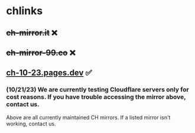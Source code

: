 # chlinks

## ~~ch-mirror.it~~ ❌

## ~~ch-mirror-99.co~~ ❌

## [ch-10-23.pages.dev](https://ch-10-23.pages.dev) ️✅

### (10/21/23) We are currently testing Cloudflare servers only for cost reasons. If you have trouble accessing the mirror above, contact us.

Above are all currently maintained CH mirrors. If a listed mirror isn't working, contact us.
